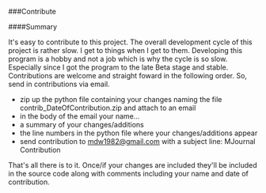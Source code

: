 ###Contribute

####Summary

It's easy to contribute to this project. The overall development cycle of this project is rather slow. I get to things when I get to them. Developing this program is a hobby and not a job which is why the cycle is so slow. Especially since I got the program to the late Beta stage and stable. Contributions are welcome and straight foward in the following order. So, send in contributions via email.
- zip up the python file containing your changes naming the file contrib_DateOfContribution.zip and attach to an email
- in the body of the email your name...
- a summary of your changes/additions
- the line numbers in the python file where your changes/additions appear
- send contribution to mdw1982@gmail.com with a subject line: MJournal Contribution

That's all there is to it. Once/if your changes are included they'll be included in the source code along with comments including your name and date of contribution.
